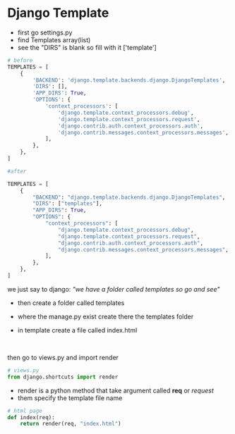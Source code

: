 # Django Template

- first go settings.py
- find Templates array(list)
- see the "DIRS" is blank so fill with it ['template']

```py
# before
TEMPLATES = [
    {
        'BACKEND': 'django.template.backends.django.DjangoTemplates',
        'DIRS': [],
        'APP_DIRS': True,
        'OPTIONS': {
            'context_processors': [
                'django.template.context_processors.debug',
                'django.template.context_processors.request',
                'django.contrib.auth.context_processors.auth',
                'django.contrib.messages.context_processors.messages',
            ],
        },
    },
]

```

```py
#after

TEMPLATES = [
    {
        "BACKEND": "django.template.backends.django.DjangoTemplates",
        "DIRS": ["templates"],
        "APP_DIRS": True,
        "OPTIONS": {
            "context_processors": [
                "django.template.context_processors.debug",
                "django.template.context_processors.request",
                "django.contrib.auth.context_processors.auth",
                "django.contrib.messages.context_processors.messages",
            ],
        },
    },
]

```

we just say to django: _"we have a folder called templates so go and see"_

- then create a folder called templates
- where the manage.py exist create there the templates folder
- in template create a file called index.html

  <br>

then go to views.py and import render

```py
# views.py
from django.shortcuts import render
```

- render is a python method that take argument called **req** or _request_
- them specify the template file name

```py
# html page
def index(req):
    return render(req, "index.html")
```
